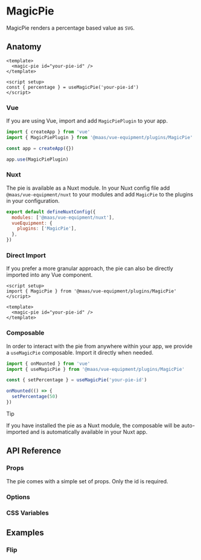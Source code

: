 # MagicPie

MagicPie renders a percentage based value as `SVG`.

<ComponentPreview src="./demo/DefaultDemo.vue" />

<!--@include: @/apps/docs/src/content/snippets/overview.md-->

## Anatomy

```vue
<template>
  <magic-pie id="your-pie-id" />
</template>

<script setup>
const { percentage } = useMagicPie('your-pie-id')
</script>
```

<!--@include: @/apps/docs/src/content/snippets/installation.md-->

### Vue

If you are using Vue, import and add `MagicPiePlugin` to your app.

```js
import { createApp } from 'vue'
import { MagicPiePlugin } from '@maas/vue-equipment/plugins/MagicPie'

const app = createApp({})

app.use(MagicPiePlugin)
```

### Nuxt

The pie is available as a Nuxt module. In your Nuxt config file add `@maas/vue-equipment/nuxt` to your modules and add `MagicPie` to the plugins in your configuration.

```js
export default defineNuxtConfig({
  modules: ['@maas/vue-equipment/nuxt'],
  vueEquipment: {
    plugins: ['MagicPie'],
  },
})
```

### Direct Import

If you prefer a more granular approach, the pie can also be directly imported into any Vue component.

```vue
<script setup>
import { MagicPie } from '@maas/vue-equipment/plugins/MagicPie'
</script>

<template>
  <magic-pie id="your-pie-id" />
</template>
```

### Composable

In order to interact with the pie from anywhere within your app, we provide a `useMagicPie` composable. Import it directly when needed.

```js
import { onMounted } from 'vue'
import { useMagicPie } from '@maas/vue-equipment/plugins/MagicPie'

const { setPercentage } = useMagicPie('your-pie-id')

onMounted(() => {
  setPercentage(50)
})
```

> [!TIP]
> If you have installed the pie as a Nuxt module, the composable will be auto-imported and is automatically available in your Nuxt app.

## API Reference

### Props

The pie comes with a simple set of props. Only the id is required.

<ProseTable
  :columns="[
    { label: 'Prop' },
    { label: 'Type' },
    { label: 'Required' }
  ]"
  :rows="[
    {
      items: [
        {
          label: 'id',
          description: 'Providing an id is required. Can either be a string or a ref.'
        },
        {
          label: 'MaybeRef\<string\>',
          escape: true
        },
        {
          label: 'true'
        }
      ]
    },
    {
      items: [
        {
          label: 'options',
          description: 'Refer to the [options table](#options) for details.'
        },
        {
          label: 'MagicPieOptions'
        },
        {
          label: 'false'
        }
      ]
    }
  ]"
/>

### Options

<ProseTable
  :columns="[
    { label: 'Option' },
    { label: 'Type' },
    { label: 'Default' }
  ]"
  :rows="[
    {
      items: [
        {
          label: 'flip',
          description: 'Invert the SVG’s path direction.'
        },
        {
          label: 'boolean'
        },
        {
          label: 'false'
        }
      ]
    }
  ]"
/>

### CSS Variables

<ProseTable 
  :columns="[
    { label: 'Variable' },
    { label: 'Default' }
  ]"
  :rows="[
    {
      items: [
        { label: '--magic-pie-background' },
        { label: 'transparent' }
      ]
    },
    {
      items: [
        { label: '--magic-pie-foreground' },
        { label: 'currentColor' }
      ]
    }
  ]"
/>

## Examples

### Flip

<ComponentPreview src="./demo/FlipDemo.vue" />
